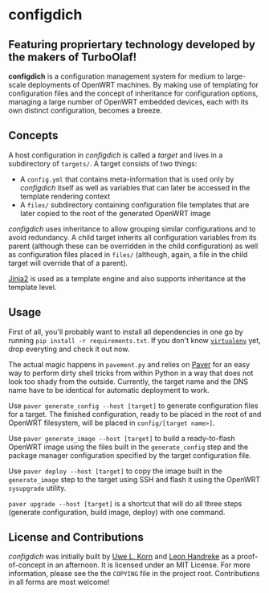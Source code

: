 # configdich
## Featuring propriertary technology developed by the makers of TurboOlaf!

**configdich** is a configuration management system for medium to large-scale deployments of OpenWRT machines. By making use of templating for configuration files and the concept of inheritance for configuration options, managing a large number of OpenWRT embedded devices, each with its own distinct configuration, becomes a breeze.

## Concepts

A host configuration in *configdich* is called a *target* and lives in a subdirectory of `targets/`. A target consists of two things:
* A `config.yml` that contains meta-information that is used only by *configdich* itself as well as variables that can later be accessed in the template rendering context
* A `files/` subdirectory containing configuration file templates that are later copied to the root of the generated OpenWRT image

*configdich* uses inheritance to allow grouping similar configurations and to avoid redundancy. A child target inherits all configuration variables from its parent (although these can be overridden in the child configuration) as well as configuration files placed in `files/` (although, again, a file in the child target will override that of a parent).

[Jinja2]() is used as a template engine and also supports inheritance at the template level.

## Usage

First of all, you'll probably want to install all dependencies in one go by running `pip install -r requirements.txt`. If you don't know [`virtualenv`](http://www.virtualenv.org/) yet, drop everyting and check it out now.

The actual magic happens in `pavement.py` and relies on [Paver](http://paver.github.io/) for an easy way to perform dirty shell tricks from within Python in a way that does not look too shady from the outside. Currently, the target name and the DNS name have to be identical for automatic deployment to work.

Use `paver generate_config --host [target]` to generate configuration files for a target. The finished configuration, ready to be placed in the root of and OpenWRT filesystem, will be placed in `config/[target name>]`.

Use `paver generate_image --host [target]` to build a ready-to-flash OpenWRT image using the files built in the `generate_config` step and the package manager configuration specified by the target configuration file.

Use `paver deploy --host [target]` to copy the image built in the `generate_image` step to the target using SSH and flash it using the OpenWRT `sysupgrade` utility.

`paver upgrade --host [target]` is a shortcut that will do all three steps (generate configuration, build image, deploy) with one command.


## License and Contributions

*configdich* was initially built by [Uwe L. Korn](http://xhochy.org) and [Leon Handreke](http://leonh.ndreke.de) as a proof-of-concept in an afternoon. It is licensed under an MIT License. For more information, please see the the `COPYING` file in the project root. Contributions in all forms are most welcome!
